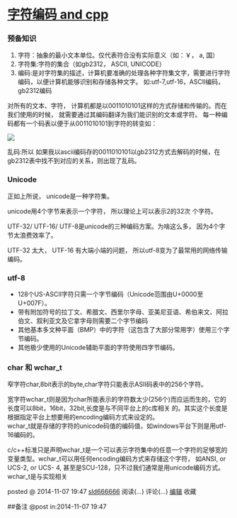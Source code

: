 #  [字符编码 and cpp](http://www.cnblogs.com/sld666666/p/4082218.html)

### 预备知识

  1. 字符：抽象的最小文本单位。仅代表符合没有实际意义（如：￥， a, 国）
  2. 字符集:字符的集合（如gb2312， ASCII, UNICODE）
  3. 编码:是对字符集的描述，计算机要准确的处理各种字符集文字，需要进行字符编码，以便计算机能够识别和存储各种文字。 如:utf-7,utf-16，ASCII编码，gb2312编码

对所有的文本、字符， 计算机都是以0011010101这样的方式存储和传输的。而在我们使用的时候， 就需要通过其编码翻译为我们能识别的文本或字符。
每一种编码都有一个码表以便于从0011010101到字符的转变如：

![](http://images.cnblogs.com/cnblogs_com/skynet/201105/2011050311372042.png)

乱码:所以 如果我以ascii编码存的0011010101以gb2312方式去解码的时候，在gb2312表中找不到对应的关系，则出现了乱码。

### Unicode

正如上所说， unicode是一种字符集。

unicode用4个字节来表示一个字符， 所以理论上可以表示2的32次 个字符。

UTF-32/ UTF-16/ UTF-8是unicode的三种编码方案。为啥这么多， 因为4个字节太浪费效率了。

UTF-32 太大， UTF-16 有大端小端的问题， 所以utf-8变为了最常用的网络传输编码。

### utf-8

  * 128个US-ASCII字符只需一个字节编码（Unicode范围由U+0000至U+007F）。
  * 带有附加符号的拉丁文、希腊文、西里尔字母、亚美尼亚语、希伯来文、阿拉伯文、叙利亚文及它拿字母则需要二个字节编码
  * 其他基本多文种平面（BMP）中的字符（这包含了大部分常用字）使用三个字节编码。
  * 其他极少使用的Unicode辅助平面的字符使用四字节编码。

### char 和 wchar_t

窄字符char,8bit表示的byte,char字符只能表示ASII码表中的256个字符。

宽字符wchar_t则是因为char所能表示的字符数太少(256个)而应运而生的，它的长度可以8bit，16bit，32bit,长度是与不同平台上的c库相关
的。其实这个长度是根据指定平台上想要用的encoding编码方式来设定的。  
wchar_t就是存储的字符的unicode码值的编码值，如windows平台下则是用utf-16编码的。

c/c++标准只是声明wchar_t是一个可以表示字符集中的任意一个字符的足够宽的变量类型。wchar_t可以用任何encoding编码方式来存储这个字符，
如ANSI, or UCS-2, or UCS- 4, 甚至是SCU-128，只不过我们通常是用unicode编码方式。wchar_t是与实现相关

posted @ 2014-11-07 19:47 [sld666666](http://www.cnblogs.com/sld666666/)
阅读(...) 评论(...) [编辑](https://i.cnblogs.com/EditPosts.aspx?postid=4082218) 收藏

##备注 
 @post in:2014-11-07 19:47